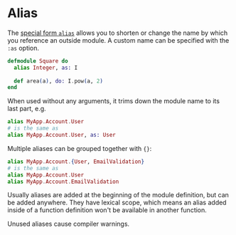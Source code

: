 # Alias

The [special form `alias`][alias] allows you to shorten or change the name by which you reference an outside module. A custom name can be specified with the `:as` option.

```elixir
defmodule Square do
  alias Integer, as: I
  
  def area(a), do: I.pow(a, 2)
end
```

When used without any arguments, it trims down the module name to its last part, e.g.

```elixir
alias MyApp.Account.User
# is the same as
alias MyApp.Account.User, as: User
```

Multiple aliases can be grouped together with `{}`:

```elixir
alias MyApp.Account.{User, EmailValidation}
# is the same as
alias MyApp.Account.User
alias MyApp.Account.EmailValidation
```

Usually aliases are added at the beginning of the module definition, but can be added anywhere. They have lexical scope, which means an alias added inside of a function definition won't be available in another function.

Unused aliases cause compiler warnings.

[alias]: https://hexdocs.pm/elixir/Kernel.SpecialForms.html#alias/2

